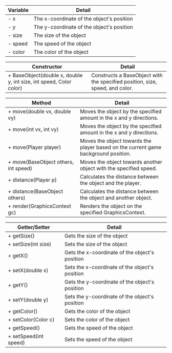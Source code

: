 | Variable | Detail                                    |
| -------- | ----------------------------------------- |
| - x      | The x-coordinate of the object's position |
| - y      | The y-coordinate of the object's position |
| - size   | The size of the object                    |
| - speed  | The speed of the object                   |
| - color  | The color of the object                   |

| Constructor                                                        | Detail                                                                       |
| ------------------------------------------------------------------ | ---------------------------------------------------------------------------- |
| + BaseObject(double x, double y, int size, int speed, Color color) | Constructs a BaseObject with the specified position, size, speed, and color. |

| Method                               | Detail                                                                             |
| ------------------------------------ | ---------------------------------------------------------------------------------- |
| + move(double vx, double vy)         | Moves the object by the specified amount in the x and y directions.                |
| + move(int vx, int vy)               | Moves the object by the specified amount in the x and y directions.                |
| + move(Player player)                | Moves the object towards the player based on the current game background position. |
| + move(BaseObject others, int speed) | Moves the object towards another object with the specified speed.                  |
| + distance(Player p)                 | Calculates the distance between the object and the player.                         |
| + distance(BaseObject others)        | Calculates the distance between the object and another object.                     |
| + render(GraphicsContext gc)         | Renders the object on the specified GraphicsContext.                               |

| Getter/Setter         | Detail                                         |
| --------------------- | ---------------------------------------------- |
| + getSize()           | Gets the size of the object                    |
| + setSize(int size)   | Sets the size of the object                    |
| + getX()              | Gets the x-coordinate of the object's position |
| + setX(double x)      | Sets the x-coordinate of the object's position |
| + getY()              | Gets the y-coordinate of the object's position |
| + setY(double y)      | Sets the y-coordinate of the object's position |
| + getColor()          | Gets the color of the object                   |
| + setColor(Color c)   | Sets the color of the object                   |
| + getSpeed()          | Gets the speed of the object                   |
| + setSpeed(int speed) | Sets the speed of the object                   |

